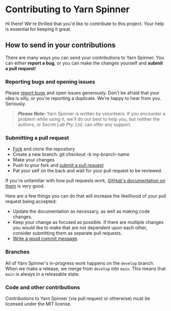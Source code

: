 # Contributing to Yarn Spinner

Hi there! We're thrilled that you'd like to contribute to this project. Your help is essential for keeping it great.

## How to send in your contributions

There are many ways you can send your contributions to Yarn Spinner. You can either **report a bug**, or you can make the changes yourself and **submit a pull request**!

### Reporting bugs and opening issues

Please [report bugs](https://github.com/YarnSpinnerTool/YarnSpinner/issues) and open issues generously. Don't be afraid that your idea is silly, or you're reporting a duplicate. We're happy to hear from you. Seriously.

> ***Please Note:*** Yarn Spinner is written by volunteers. If you encounter a problem while using it, we'll do our best to help you, but neither the authors, or Secret Lab Pty. Ltd. can offer any support.

### Submitting a pull request

* [Fork](https://github.com/YarnSpinnerTool/YarnSpinner/fork) and clone the repository
* Create a new branch: git checkout -b my-branch-name
* Make your changes
* Push to your fork and [submit a pull request](https://github.com/YarnSpinnerTool/YarnSpinner/compare)
* Pat your self on the back and wait for your pull request to be reviewed.

If you're unfamiliar with how pull requests work, [GitHub's documentation on them](https://help.github.com/articles/using-pull-requests/) is very good.

Here are a few things you can do that will increase the likelihood of your pull request being accepted:

* Update the documentation as necessary, as well as making code changes.
* Keep your change as focused as possible. If there are multiple changes you would like to make that are not dependent upon each other, consider submitting them as separate pull requests.
* [Write a good commit message](http://tbaggery.com/2008/04/19/a-note-about-git-commit-messages.html).

### Branches

All of Yarn Spinner's in-progress work happens on the `develop` branch. When we make a release, we merge from `develop` into `main`. This means that `main` is always in a releasable state.

### Code and other contributions

Contributions to Yarn Spinner (via pull request or otherwise) must be licensed under the MIT license.
